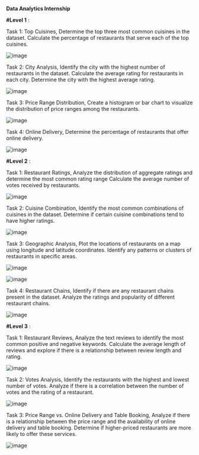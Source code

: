 


****Data Analytics Internship****


**#Level 1** :


  Task 1: Top Cuisines, Determine the top three most common cuisines in the dataset. Calculate the percentage of restaurants that serve each of the top cuisines.

  ![image](https://github.com/92kareeem/Cognifyz_Technologies-Data-Analysis-Intern/assets/110279232/95d86212-145f-4d62-85cc-f54bb7ed3a83)

  
  Task 2: City Analysis, Identify the city with the highest number of restaurants in the dataset. Calculate the average rating for restaurants in each city. Determine the city with the highest average rating.

  ![image](https://github.com/92kareeem/Cognifyz_Technologies-Data-Analysis-Intern/assets/110279232/65c194a4-61b3-43ba-b121-af656021fea5)

  
  Task 3: Price Range Distribution, Create a histogram or bar chart to visualize the distribution of price ranges among the restaurants.

  ![image](https://github.com/92kareeem/Cognifyz_Technologies-Data-Analysis-Intern/assets/110279232/27188f22-cc7b-4249-ba51-e3330aa461a0)

  
  Task 4: Online Delivery, Determine the percentage of restaurants that offer online delivery.

  ![image](https://github.com/92kareeem/Cognifyz_Technologies-Data-Analysis-Intern/assets/110279232/4da79ba9-0e44-48e8-8607-ac4a8ce6f88b)




**#Level 2** :


  Task 1: Restaurant Ratings, Analyze the distribution of aggregate ratings and determine the most common rating range Calculate the average number of votes received by restaurants.

  ![image](https://github.com/92kareeem/Data-Analytics-Summer-Internship/assets/110279232/b6183c80-d67c-4b52-9a20-ddb937948272)


  Task 2: Cuisine Combination, Identify the most common combinations of cuisines in the dataset. Determine if certain cuisine combinations tend to have higher ratings.

  ![image](https://github.com/92kareeem/Data-Analytics-Summer-Internship/assets/110279232/d6695b2e-55b2-4bf6-88f8-1a220e5d030e)


  Task 3: Geographic Analysis, Plot the locations of restaurants on a map using longitude and latitude coordinates. Identify any patterns or clusters of restaurants in specific areas.

  ![image](https://github.com/92kareeem/Data-Analytics-Summer-Internship/assets/110279232/7b1b6ada-5f03-4f14-b76a-a64f2c3d4a46)

  ![image](https://github.com/92kareeem/Data-Analytics-Summer-Internship/assets/110279232/a320db65-7e8c-41e4-a49c-172f34b3eabb)
  

  Task 4: Restaurant Chains, Identify if there are any restaurant chains present in the dataset. Analyze the ratings and popularity of different restaurant chains.

  ![image](https://github.com/92kareeem/Data-Analytics-Summer-Internship/assets/110279232/d74f9619-d1ec-4b68-8bdd-0d0b9c602092)




**#Level 3** :

  Task 1: Restaurant Reviews, Analyze the text reviews to identify the most common positive and negative keywords. Calculate the average length of reviews and explore if there is a relationship between review length and rating.

  ![image](https://github.com/92kareeem/Data-Analytics-Summer-Internship/assets/110279232/25fab404-2f51-406e-accf-0feb7b01280b)


  Task 2: Votes Analysis, Identify the restaurants with the highest and lowest number of votes. Analyze if there is a correlation between the number of votes and the rating of a restaurant.

  ![image](https://github.com/92kareeem/Data-Analytics-Summer-Internship/assets/110279232/d350067c-67fb-41a3-bc6e-5d1038f60052)


  Task 3: Price Range vs. Online Delivery and Table Booking, Analyze if there is a relationship between the price range and the availability of online  delivery and table booking. Determine if higher-priced restaurants are more likely to offer these services.

  ![image](https://github.com/92kareeem/Data-Analytics-Summer-Internship/assets/110279232/324a0e6d-4f6e-4ebd-9a65-f37a85983be0)














  


